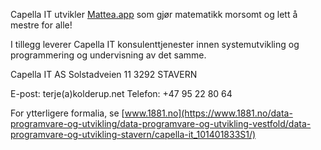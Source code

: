 Capella IT utvikler [Mattea.app](https://mattea.app) som gjør matematikk morsomt og lett å mestre for alle!

I tillegg leverer Capella IT konsulenttjenester innen systemutvikling og programmering og undervisning av det samme.

Capella IT AS
Solstadveien 11
3292 STAVERN

E-post: terje(a)kolderup.net
Telefon: +47 95 22 80 64

For ytterligere formalia, se [www.1881.no](https://www.1881.no/data-programvare-og-utvikling/data-programvare-og-utvikling-vestfold/data-programvare-og-utvikling-stavern/capella-it_101401833S1/)
